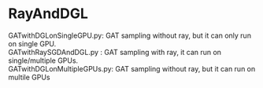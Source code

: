 # RayAndDGL
GATwithDGLonSingleGPU.py: GAT sampling without ray, but it can only run on single GPU.  
GATwithRaySGDAndDGL.py : GAT sampling with ray, it can run on single/multiple GPUs.  
GATwithDGLonMultipleGPUs.py: GAT sampling without ray, but it can run on multile GPUs
